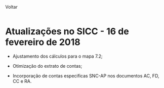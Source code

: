 <div style="width:100%; height:30px"><span onclick="loadMdDoc('atualizacoes', ['btnMenu'],'', null)" class="voltar">Voltar</span></div>

# Atualizações no SICC - 16 de fevereiro de 2018

- Ajustamento dos cálculos para o mapa 7.2;

- Otimização do extrato de contas;

- Incorporação de contas especificas SNC-AP nos documentos AC, FD, CC e RA.
